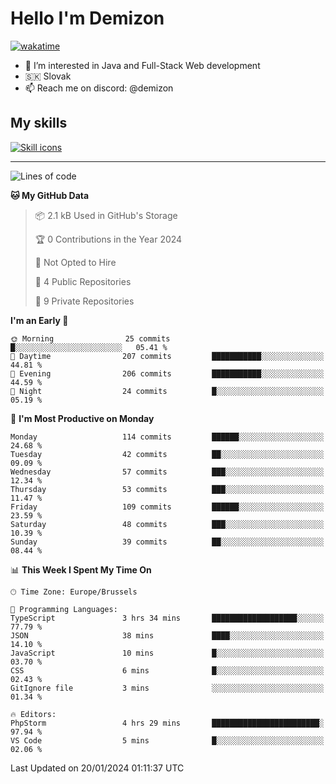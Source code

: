 # Hello I'm Demizon
[![wakatime](https://wakatime.com/badge/user/6ad1949f-d6d7-44f9-9eee-c35e54cc499b.svg)](https://wakatime.com/@6ad1949f-d6d7-44f9-9eee-c35e54cc499b)
- 👀 I’m interested in Java and Full-Stack Web development
- 🇸🇰 Slovak
- 📫 Reach me on discord: @demizon

## My skills
[![Skill icons](https://skillicons.dev/icons?i=java,js,ts,html,css,react,nextjs,tailwind,supabase,py,git,docker,linux,mysql,postgres,mongo&theme=dark)](https://github.com/Demizon3433)

---

<!--START_SECTION:waka-->
![Lines of code](https://img.shields.io/badge/From%20Hello%20World%20I%27ve%20Written-126.5%20thousand%20lines%20of%20code-blue)

**🐱 My GitHub Data** 

> 📦 2.1 kB Used in GitHub's Storage 
 > 
> 🏆 0 Contributions in the Year 2024
 > 
> 🚫 Not Opted to Hire
 > 
> 📜 4 Public Repositories 
 > 
> 🔑 9 Private Repositories 
 > 
**I'm an Early 🐤** 

```text
🌞 Morning                25 commits          █░░░░░░░░░░░░░░░░░░░░░░░░   05.41 % 
🌆 Daytime                207 commits         ███████████░░░░░░░░░░░░░░   44.81 % 
🌃 Evening                206 commits         ███████████░░░░░░░░░░░░░░   44.59 % 
🌙 Night                  24 commits          █░░░░░░░░░░░░░░░░░░░░░░░░   05.19 % 
```
📅 **I'm Most Productive on Monday** 

```text
Monday                   114 commits         ██████░░░░░░░░░░░░░░░░░░░   24.68 % 
Tuesday                  42 commits          ██░░░░░░░░░░░░░░░░░░░░░░░   09.09 % 
Wednesday                57 commits          ███░░░░░░░░░░░░░░░░░░░░░░   12.34 % 
Thursday                 53 commits          ███░░░░░░░░░░░░░░░░░░░░░░   11.47 % 
Friday                   109 commits         ██████░░░░░░░░░░░░░░░░░░░   23.59 % 
Saturday                 48 commits          ███░░░░░░░░░░░░░░░░░░░░░░   10.39 % 
Sunday                   39 commits          ██░░░░░░░░░░░░░░░░░░░░░░░   08.44 % 
```


📊 **This Week I Spent My Time On** 

```text
🕑︎ Time Zone: Europe/Brussels

💬 Programming Languages: 
TypeScript               3 hrs 34 mins       ███████████████████░░░░░░   77.79 % 
JSON                     38 mins             ████░░░░░░░░░░░░░░░░░░░░░   14.10 % 
JavaScript               10 mins             █░░░░░░░░░░░░░░░░░░░░░░░░   03.70 % 
CSS                      6 mins              █░░░░░░░░░░░░░░░░░░░░░░░░   02.43 % 
GitIgnore file           3 mins              ░░░░░░░░░░░░░░░░░░░░░░░░░   01.34 % 

🔥 Editors: 
PhpStorm                 4 hrs 29 mins       ████████████████████████░   97.94 % 
VS Code                  5 mins              █░░░░░░░░░░░░░░░░░░░░░░░░   02.06 % 
```


 Last Updated on 20/01/2024 01:11:37 UTC
<!--END_SECTION:waka-->
